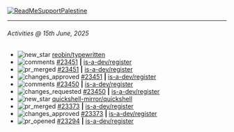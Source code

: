 [![ReadMeSupportPalestine](https://github.com/Safouene1/support-palestine-banner/blob/master/banner-support.svg)](https://github.com/Safouene1/support-palestine-banner)

---

<!--RECENT_ACTIVITY:last_update-->
###### Activities @ 15th June, 2025
<!--RECENT_ACTIVITY:last_update_end-->

<!--RECENT_ACTIVITY:start-->
- ![new_star](https://cdn.jsdelivr.net/gh/Readme-Workflows/Readme-Icons@main/icons/octicons/StarredRepositoryYellow.svg) [reobin/typewritten](https://github.com/reobin/typewritten)<br>
- ![comments](https://cdn.jsdelivr.net/gh/Readme-Workflows/Readme-Icons@main/icons/octicons/Comment.svg) [#23451](https://github.com/is-a-dev/register/pull/23451#issuecomment-2954171216) **|** [is-a-dev/register](https://github.com/is-a-dev/register)<br>
- ![pr_merged](https://cdn.jsdelivr.net/gh/Readme-Workflows/Readme-Icons@main/icons/octicons/PullRequestMerged.svg) [#23451](https://github.com/is-a-dev/register/pull/23451) **|** [is-a-dev/register](https://github.com/is-a-dev/register)<br>
- ![changes_approved](https://cdn.jsdelivr.net/gh/Readme-Workflows/Readme-Icons@main/icons/octicons/ApprovedChanges.svg) [#23451](https://github.com/is-a-dev/register/pull/23451#pullrequestreview-2908565923) **|** [is-a-dev/register](https://github.com/is-a-dev/register)<br>
- ![comments](https://cdn.jsdelivr.net/gh/Readme-Workflows/Readme-Icons@main/icons/octicons/Comment.svg) [#23450](https://github.com/is-a-dev/register/pull/23450#discussion_r2134765172) **|** [is-a-dev/register](https://github.com/is-a-dev/register)<br>
- ![changes_requested](https://cdn.jsdelivr.net/gh/Readme-Workflows/Readme-Icons@main/icons/octicons/RequestedChanges.svg) [#23450](https://github.com/is-a-dev/register/pull/23450#pullrequestreview-2908565386) **|** [is-a-dev/register](https://github.com/is-a-dev/register)<br>
- ![new_star](https://cdn.jsdelivr.net/gh/Readme-Workflows/Readme-Icons@main/icons/octicons/StarredRepositoryYellow.svg) [quickshell-mirror/quickshell](https://github.com/quickshell-mirror/quickshell)<br>
- ![pr_merged](https://cdn.jsdelivr.net/gh/Readme-Workflows/Readme-Icons@main/icons/octicons/PullRequestMerged.svg) [#23373](https://github.com/is-a-dev/register/pull/23373) **|** [is-a-dev/register](https://github.com/is-a-dev/register)<br>
- ![changes_approved](https://cdn.jsdelivr.net/gh/Readme-Workflows/Readme-Icons@main/icons/octicons/ApprovedChanges.svg) [#23373](https://github.com/is-a-dev/register/pull/23373#pullrequestreview-2903130352) **|** [is-a-dev/register](https://github.com/is-a-dev/register)<br>
- ![pr_opened](https://cdn.jsdelivr.net/gh/Readme-Workflows/Readme-Icons@main/icons/octicons/PullRequestOpened.svg) [#23294](https://github.com/is-a-dev/register/pull/23294) **|** [is-a-dev/register](https://github.com/is-a-dev/register)<br>
<!--RECENT_ACTIVITY:end-->
